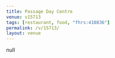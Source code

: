 ```yaml
---
title: Passage Day Centre
venue: v15713
tags: [restaurant, food, "fhrs:410836"]
permalink: /v/15713/
layout: venue
---
```

null